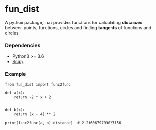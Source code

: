 # fun_dist
A python package, that provides functions for calculating **distances** between points, functions, circles and finding **tangents** of functions and circles

### Dependencies
* Python3 >= 3.6
* [Scipy](https://github.com/scipy/scipy)

### Example
```
from fun_dist import func2func

def a(x):
    return -2 * x + 2


def b(x):
    return (x - 4) ** 2

print(func2func(a, b).distance)  # 2.2360679793027156
```